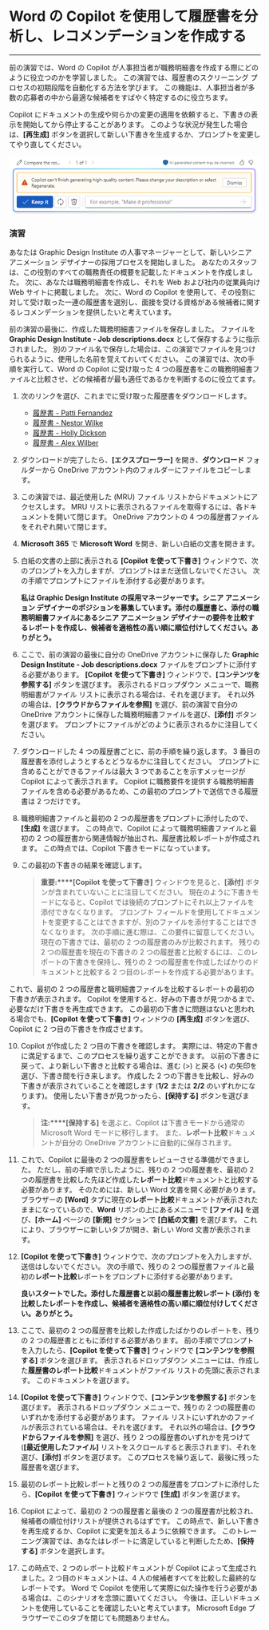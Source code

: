 # Word の Copilot を使用して履歴書を分析し、レコメンデーションを作成する
---
前の演習では、Word の Copilot が人事担当者が職務明細書を作成する際にどのように役立つのかを学習しました。 この演習では、履歴書のスクリーニング プロセスの初期段階を自動化する方法を学びます。 この機能は、人事担当者が多数の応募者の中から最適な候補者をすばやく特定するのに役立ちます。

Copilot にドキュメントの生成や何らかの変更の適用を依頼すると、下書きの表示を開始してから停止することがあります。 このような状況が発生した場合は、**[再生成]** ボタンを選択して新しい下書きを生成するか、プロンプトを変更してやり直してください。

![Copilot が現在の下書きの生成を完了できない場合に受信する可能性があるメッセージを示すスクリーンショット。](../media/copilot-word-regenerate-message-d16edfd9.png)

### 演習

あなたは Graphic Design Institute の人事マネージャーとして、新しいシニア アニメーション デザイナーの採用プロセスを開始しました。 あなたのスタッフは、この役割のすべての職務責任の概要を記載したドキュメントを作成しました。 次に、あなたは職務明細書を作成し、それを Web および社内の従業員向け Web サイトに掲載しました。 次に、Word の Copilot を使用して、その役割に対して受け取った一連の履歴書を選別し、面接を受ける資格がある候補者に関するレコメンデーションを提供したいと考えています。

前の演習の最後に、作成した職務明細書ファイルを保存しました。 ファイルを **Graphic Design Institute - Job descriptions.docx** として保存するように指示されました。 別のファイル名で保存した場合は、この演習でファイルを見つけられるように、使用した名前を覚えておいてください。 この演習では、次の手順を実行して、Word の Copilot に受け取った 4 つの履歴書をこの職務明細書ファイルと比較させ、どの候補者が最も適任であるかを判断するのに役立てます。

1.  次のリンクを選び、これまでに受け取った履歴書をダウンロードします。
     -  [履歴書 - Patti Fernandez](https://go.microsoft.com/fwlink/?linkid=2268829)
     -  [履歴書 - Nestor Wilke](https://go.microsoft.com/fwlink/?linkid=2268930)
     -  [履歴書 - Holly Dickson](https://go.microsoft.com/fwlink/?linkid=2268828)
     -  [履歴書 - Alex Wilber](https://go.microsoft.com/fwlink/?linkid=2269127)
2.  ダウンロードが完了したら、**[エクスプローラー]** を開き、**ダウンロード** フォルダーから OneDrive アカウント内のフォルダーにファイルをコピーします。
3.  この演習では、最近使用した (MRU) ファイル リストからドキュメントにアクセスします。 MRU リストに表示されるファイルを取得するには、各ドキュメントを開いて閉じます。 OneDrive アカウントの 4 つの履歴書ファイルをそれぞれ開いて閉じます。
4.  **Microsoft 365** で **Microsoft Word** を開き、新しい白紙の文書を開きます。
5.  白紙の文書の上部に表示される **[Copilot を使って下書き]** ウィンドウで、次のプロンプトを入力しますが、プロンプトはまだ送信しないでください。 次の手順でプロンプトにファイルを添付する必要があります。
    
    **私は Graphic Design Institute の採用マネージャーです。シニア アニメーション デザイナーのポジションを募集しています。添付の履歴書と、添付の職務明細書ファイルにあるシニア アニメーション デザイナーの要件を比較するレポートを作成し、候補者を適格性の高い順に順位付けしてください。ありがとう。**
6.  ここで、前の演習の最後に自分の OneDrive アカウントに保存した **Graphic Design Institute - Job descriptions.docx** ファイルをプロンプトに添付する必要があります。 **[Copilot を使って下書き]** ウィンドウで、**[コンテンツを参照する]** ボタンを選びます。 表示されるドロップダウン メニューで、職務明細書がファイル リストに表示される場合は、それを選びます。 それ以外の場合は、**[クラウドからファイルを参照]** を選び、前の演習で自分の OneDrive アカウントに保存した職務明細書ファイルを選び、**[添付]** ボタンを選びます。 プロンプトにファイルがどのように表示されるかに注目してください。
7.  ダウンロードした 4 つの履歴書ごとに、前の手順を繰り返します。 3 番目の履歴書を添付しようとするとどうなるかに注目してください。 プロンプトに含めることができるファイルは最大 3 つであることを示すメッセージが Copilot によって表示されます。 Copilot に職務要件を提供する職務明細書ファイルを含める必要があるため、この最初のプロンプトで送信できる履歴書は 2 つだけです。
8.  職務明細書ファイルと最初の 2 つの履歴書をプロンプトに添付したので、**[生成]** を選びます。 この時点で、Copilot によって職務明細書ファイルと最初の 2 つの履歴書から関連情報が抽出され、履歴書比較レポートが作成されます。 この時点では、Copilot 下書きモードになっています。
9.  この最初の下書きの結果を確認します。
    
    > **重要:****[Copilot を使って下書き]** ウィンドウを見ると、**[添付]** ボタンが含まれていないことに注目してください。 現在のように下書きモードになると、Copilot では後続のプロンプトにそれ以上ファイルを添付できなくなります。 プロンプト フィールドを使用してドキュメントを変更することはできますが、別のファイルを添付することはできなくなります。 次の手順に進む際は、この要件に留意してください。 現在の下書きでは、最初の 2 つの履歴書のみが比較されます。 残りの 2 つの履歴書を現在の下書きの 2 つの履歴書と比較するには、このレポートの下書きを保持し、残りの 2 つの履歴書を作成したばかりのドキュメントと比較する 2 つ目のレポートを作成する必要があります。
    
  これで、最初の 2 つの履歴書と職明細書ファイルを比較するレポートの最初の下書きが表示されます。 Copilot を使用すると、好みの下書きが見つかるまで、必要なだけ下書きを再生成できます。 この最初の下書きに問題はないと思われる場合でも、**[Copilot を使って下書き]** ウィンドウの **[再生成]** ボタンを選び、Copilot に 2 つ目の下書きを作成させます。

10. Copilot が作成した 2 つ目の下書きを確認します。 実際には、特定の下書きに満足するまで、このプロセスを繰り返すことができます。 以前の下書きに戻って、より新しい下書きと比較する場合は、進む (&gt;) と戻る (&lt;) の矢印を選び、下書き間を行き来します。 作成した 2 つの下書きを比較し、好みの下書きが表示されていることを確認します (**1/2** または **2/2** のいずれかになります)。 使用したい下書きが見つかったら、**[保持する]** ボタンを選びます。
    
    > **注:****[保持する]** を選ぶと、Copilot は下書きモードから通常の Microsoft Word モードに移行します。 また、**レポート比較**ドキュメントが自分の OneDrive アカウントに自動的に保存されます。
11. これで、Copilot に最後の 2 つの履歴書をレビューさせる準備ができました。 ただし、前の手順で示したように、残りの 2 つの履歴書を、最初の 2 つの履歴書を比較した先ほど作成した**レポート比較**ドキュメントと比較する必要があります。 そのためには、新しい Word 文書を開く必要があります。 ブラウザーの **[Word]** タブに現在の**レポート比較**ドキュメントが表示されたままになっているので、**Word** リボンの上にあるメニューで **[ファイル]** を選び、**[ホーム]** ページの **[新規]** セクションで **[白紙の文書]** を選びます。 これにより、ブラウザーに新しいタブが開き、新しい Word 文書が表示されます。

12. **[Copilot を使って下書き]** ウィンドウで、次のプロンプトを入力しますが、送信はしないでください。 次の手順で、残りの 2 つの履歴書ファイルと最初の**レポート比較**レポートをプロンプトに添付する必要があります。
    
    **良いスタートでした。添付した履歴書と以前の履歴書比較レポート (添付) を比較したレポートを作成し、候補者を適格性の高い順に順位付けしてください。ありがとう。**
13. ここで、最初の 2 つの履歴書を比較した作成したばかりのレポートを、残りの 2 つの履歴書とともに添付する必要があります。 前の手順でプロンプトを入力したら、**[Copilot を使って下書き]** ウィンドウで **[コンテンツを参照する]** ボタンを選びます。 表示されるドロップダウン メニューには、作成した**履歴書のレポート比較**ドキュメントがファイル リストの先頭に表示されます。 このドキュメントを選びます。
14. **[Copilot を使って下書き]** ウィンドウで、**[コンテンツを参照する]** ボタンを選びます。 表示されるドロップダウン メニューで、残りの 2 つの履歴書のいずれかを添付する必要があります。 ファイル リストにいずれかのファイルが表示されている場合は、それを選びます。 それ以外の場合は、**[クラウドからファイルを参照]** を選び、残り 2 つの履歴書のいずれかを見つけて (**[最近使用したファイル]** リストをスクロールすると表示されます)、それを選び、**[添付]** ボタンを選びます。 このプロセスを繰り返して、最後に残った履歴書を選びます。
15. 最初のレポート比較レポートと残りの 2 つの履歴書をプロンプトに添付したら、**[Copilot を使って下書き]** ウィンドウで **[生成]** ボタンを選びます。
16. Copilot によって、最初の 2 つの履歴書と最後の 2 つの履歴書が比較され、候補者の順位付けリストが提供されるはずです。 この時点で、新しい下書きを再生成するか、Copilot に変更を加えるように依頼できます。 このトレーニング演習では、あなたはレポートに満足していると判断したため、**[保持する]** ボタンを選択します。
17. この時点で、2 つのレポート比較ドキュメントが Copilot によって生成されました。2 つ目のドキュメントは、4 人の候補者すべてを比較した最終的なレポートです。 Word で Copilot を使用して実際に似た操作を行う必要がある場合は、このシナリオを念頭に置いてください。 今後は、正しいドキュメントを使用していることを確認したいと考えています。 Microsoft Edge ブラウザーでこのタブを閉じても問題ありません。
